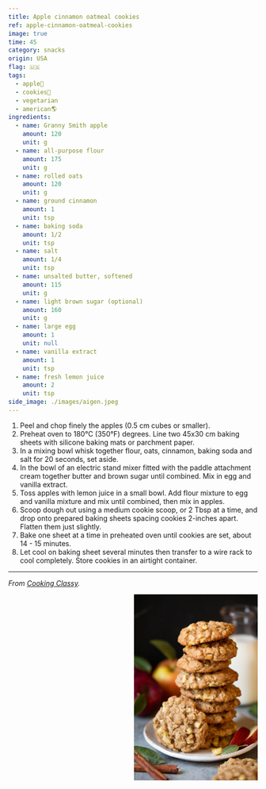 ```yaml
---
title: Apple cinnamon oatmeal cookies
ref: apple-cinnamon-oatmeal-cookies
image: true
time: 45
category: snacks
origin: USA
flag: 🇺🇸
tags:
  - apple🍏
  - cookies🍪
  - vegetarian
  - american🌎
ingredients:
  - name: Granny Smith apple
    amount: 120
    unit: g
  - name: all-purpose flour
    amount: 175
    unit: g
  - name: rolled oats
    amount: 120
    unit: g
  - name: ground cinnamon
    amount: 1
    unit: tsp
  - name: baking soda
    amount: 1/2
    unit: tsp
  - name: salt
    amount: 1/4
    unit: tsp
  - name: unsalted butter, softened
    amount: 115
    unit: g
  - name: light brown sugar (optional)
    amount: 160
    unit: g
  - name: large egg
    amount: 1
    unit: null
  - name: vanilla extract
    amount: 1
    unit: tsp
  - name: fresh lemon juice
    amount: 2
    unit: tsp
side_image: ./images/aigen.jpeg
---
```


1. Peel and chop finely the apples (0.5 cm cubes or smaller).
2. Preheat oven to 180°C (350°F) degrees. Line two 45x30 cm baking sheets with silicone baking mats or parchment paper. 
3. In a mixing bowl whisk together flour, oats, cinnamon, baking soda and salt for 20 seconds, set aside.
4. In the bowl of an electric stand mixer fitted with the paddle attachment cream together butter and brown sugar until combined. Mix in egg and vanilla extract.
5. Toss apples with lemon juice in a small bowl. Add flour mixture to egg and vanilla mixture and mix until combined, then mix in apples. 
6. Scoop dough out using a medium cookie scoop, or 2 Tbsp at a time, and drop onto prepared baking sheets spacing cookies 2-inches apart. Flatten them just slightly.
7. Bake one sheet at a time in preheated oven until cookies are set, about 14 - 15 minutes. 
8. Let cool on baking sheet several minutes then transfer to a wire rack to cool completely. Store cookies in an airtight container.

---

_From [Cooking Classy](https://www.cookingclassy.com/apple-cinnamon-oatmeal-cookies/)._

<img src="images/apple_cinnamon_oatmeal_cookies.jpg" style="width:250px; float:right;"/>